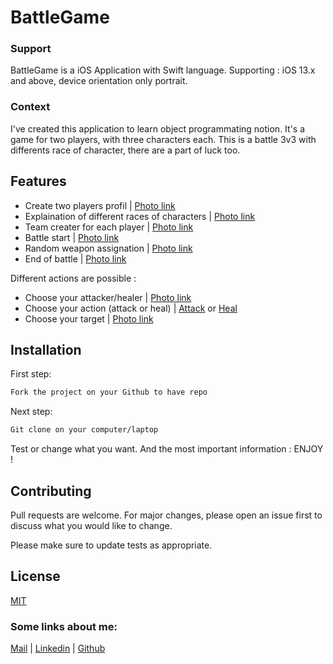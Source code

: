 # BattleGame

### Support

BattleGame is a iOS Application with Swift language. Supporting : iOS 13.x and above, device orientation only portrait.

### Context

I've created this application to learn object programmating notion. It's a game for two players, with three characters each. This is a battle 3v3 with differents race of character, there are a part of luck too.

## Features

* Create two players profil | <a href="https://zupimages.net/up/20/28/7na2.png">Photo link</a>
* Explaination of different races of characters | <a href="https://zupimages.net/up/20/28/uwzp.png">Photo link</a>
* Team creater for each player | <a href="https://zupimages.net/up/20/28/hplw.png">Photo link</a>
* Battle start | <a href="https://zupimages.net/up/20/28/tkzr.png">Photo link</a>
* Random weapon assignation | <a href="https://zupimages.net/up/20/28/jhmn.png">Photo link</a>
* End of battle | <a href="https://zupimages.net/up/20/28/ktbp.png">Photo link</a>

Different actions are possible :
* Choose your attacker/healer | <a href="https://zupimages.net/up/20/28/nt3t.png">Photo link</a>
* Choose your action (attack or heal) | <a href="https://zupimages.net/up/20/28/9hh6.png">Attack</a> or <a href="https://zupimages.net/up/20/28/6sq8.png">Heal</a>
* Choose your target | <a href="https://zupimages.net/up/20/28/9z66.png">Photo link</a>

## Installation

First step:

```bash
Fork the project on your Github to have repo
```

Next step:

```bash
Git clone on your computer/laptop
```

Test or change what you want. And the most important information : ENJOY !

## Contributing
Pull requests are welcome. For major changes, please open an issue first to discuss what you would like to change.

Please make sure to update tests as appropriate.

## License
[MIT](https://choosealicense.com/licenses/mit/)

### Some links about me:

<a href="mailto:guerinjerome@outlook.fr">Mail</a> |
<a href="https://www.linkedin.com/in/j%C3%A9r%C3%B4me-gu%C3%A8rin-7aa056195/">Linkedin</a> |
<a href="https://github.com/meroje17">Github</a>
